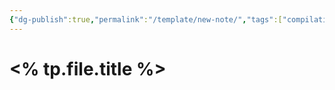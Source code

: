 ```yaml
---
{"dg-publish":true,"permalink":"/template/new-note/","tags":["compilation"]}
---
```


# <% tp.file.title %>
